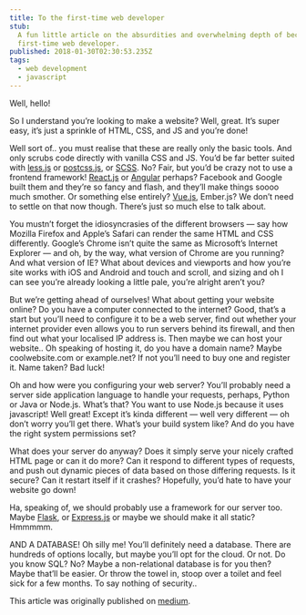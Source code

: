```yaml
---
title: To the first-time web developer
stub:
  A fun little article on the absurdities and overwhelming depth of becoming a
  first-time web developer.
published: 2018-01-30T02:30:53.235Z
tags:
  - web development
  - javascript
---
```


Well, hello!

So I understand you’re looking to make a website? Well, great. It’s super easy,
it’s just a sprinkle of HTML, CSS, and JS and you’re done!

Well sort of.. you must realise that these are really only the basic tools. And
only scrubs code directly with vanilla CSS and JS. You’d be far better suited
with [less.js](https://lesscss.org/) or [postcss.js](https://postcss.org/), or
[SCSS](https://sass-lang.com/). No? Fair, but you’d be crazy not to use a
frontend framework! [React.js](https://react.dev/) or
[Angular](https://angular.io/) perhaps? Facebook and Google built them and
they’re so fancy and flash, and they’ll make things soooo much smother. Or
something else entirely? [Vue.js](https://vuejs.org/), Ember.js? We don’t need
to settle on that now though. There’s just so much else to talk about.

You mustn’t forget the idiosyncrasies of the different browsers — say how
Mozilla Firefox and Apple’s Safari can render the same HTML and CSS differently.
Google’s Chrome isn’t quite the same as Microsoft’s Internet Explorer — and oh,
by the way, what version of Chrome are you running? And what version of IE? What
about devices and viewports and how you’re site works with iOS and Android and
touch and scroll, and sizing and oh I can see you’re already looking a little
pale, you’re alright aren’t you?

But we’re getting ahead of ourselves! What about getting your website online? Do
you have a computer connected to the internet? Good, that’s a start but you’ll
need to configure it to be a web server, find out whether your internet provider
even allows you to run servers behind its firewall, and then find out what your
localised IP address is. Then maybe we can host your website.. Oh speaking of
hosting it, do you have a domain name? Maybe coolwebsite.com or example.net? If
not you’ll need to buy one and register it. Name taken? Bad luck!

Oh and how were you configuring your web server? You’ll probably need a server
side application language to handle your requests, perhaps, Python or Java or
Node.js. What’s that? You want to use Node.js because it uses javascript! Well
great! Except it’s kinda different — well very different — oh don’t worry you’ll
get there. What’s your build system like? And do you have the right system
permissions set?

What does your server do anyway? Does it simply serve your nicely crafted HTML
page or can it do more? Can it respond to different types of requests, and push
out dynamic pieces of data based on those differing requests. Is it secure? Can
it restart itself if it crashes? Hopefully, you’d hate to have your website go
down!

Ha, speaking of, we should probably use a framework for our server too. Maybe
[Flask](https://flask.palletsprojects.com/en/3.0.x/), or
[Express.js](https://expressjs.com/) or maybe we should make it all static?
Hmmmmm.

AND A DATABASE! Oh silly me! You’ll definitely need a database. There are
hundreds of options locally, but maybe you’ll opt for the cloud. Or not. Do you
know SQL? No? Maybe a non-relational database is for you then? Maybe that’ll be
easier. Or throw the towel in, stoop over a toilet and feel sick for a few
months. To say nothing of security..

This article was originally published on
[medium](https://al-hinds.medium.com/to-the-first-time-web-developer-e6623a624a83).

